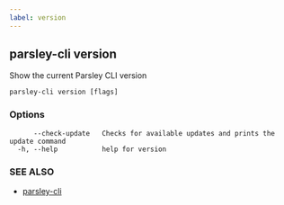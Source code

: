 ```yaml
---
label: version
---
```

## parsley-cli version

Show the current Parsley CLI version

```
parsley-cli version [flags]
```

### Options

```
      --check-update   Checks for available updates and prints the update command
  -h, --help           help for version
```

### SEE ALSO

* [parsley-cli](./index.md)
